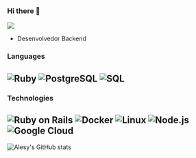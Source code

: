 ### Hi there 👋
![](https://komarev.com/ghpvc/?username=alesygabriel&color=green)
- Desenvolvedor Backend

### Languages
![Ruby](https://img.shields.io/badge/-Ruby-000?&logo=Ruby&logoColor=FF0000)
![PostgreSQL](https://img.shields.io/badge/-PostgreSQL-000?&logo=PostgreSQL)
![SQL](https://img.shields.io/badge/-SQL-000?&logo=MySQL)
---

### Technologies
![Ruby on Rails](https://img.shields.io/badge/-RubyOnRails-000?&logo=rubyonrails&logoColor=FF0000)
![Docker](https://img.shields.io/badge/-Docker-000?&logo=Docker)
![Linux](https://img.shields.io/badge/-Linux-000?&logo=Linux)
![Node.js](https://img.shields.io/badge/-Node.js-000?&logo=node.js)
![Google Cloud](https://img.shields.io/badge/-GoogleCloud-000?&logo=googlecloud)
---

![Alesy's GitHub stats](https://github-readme-stats.vercel.app/api?username=AlesyGabriel&show_icons=true&theme=merko)
<!--
**AlesyGabriel/AlesyGabriel** is a ✨ _special_ ✨ repository because its `README.md` (this file) appears on your GitHub profile.

Here are some ideas to get you started:

- 🔭 I’m currently working on ...
- 🌱 I’m currently learning ...
- 👯 I’m looking to collaborate on ...
- 🤔 I’m looking for help with ...
- 💬 Ask me about ...
- 📫 How to reach me: ...
- 😄 Pronouns: ...
- ⚡ Fun fact: ...
-->
